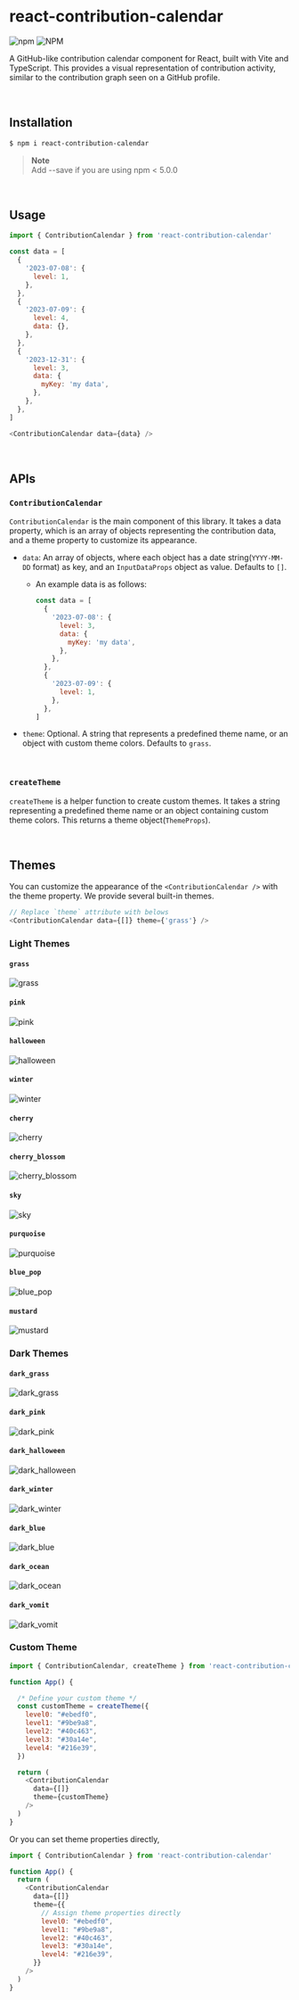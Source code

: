 # react-contribution-calendar
![npm](https://img.shields.io/npm/v/react-contribution-calendar?logo=npm&link=https%3A%2F%2Fwww.npmjs.com%2Fpackage%2Freact-contribution-calendar) ![NPM](https://img.shields.io/npm/l/react-contribution-calendar)


A GitHub-like contribution calendar component for React, built with Vite and TypeScript. This provides a visual representation of contribution activity, similar to the contribution graph seen on a GitHub profile.

<br />   

## Installation
```bash
$ npm i react-contribution-calendar
```
> **Note**  
> Add --save if you are using npm < 5.0.0

<br />

## Usage
```js
import { ContributionCalendar } from 'react-contribution-calendar'

const data = [
  {
    '2023-07-08': {
      level: 1,
    },
  },
  {
    '2023-07-09': {
      level: 4,
      data: {},
    },
  },
  {
    '2023-12-31': {
      level: 3,
      data: {
        myKey: 'my data',
      },
    },
  },
]

<ContributionCalendar data={data} />
```

<br />

## APIs
### `ContributionCalendar`
`ContributionCalendar` is the main component of this library. It takes a data property, which is an array of objects representing the contribution data, and a theme property to customize its appearance.

- `data`: An array of objects, where each object has a date string(`YYYY-MM-DD` format) as key, and an `InputDataProps` object as value. Defaults to `[]`.

  - An example data is as follows:
    ```javascript
    const data = [
      {
        '2023-07-08': {
          level: 3,
          data: {
            myKey: 'my data',
          },
        },
      },
      {
        '2023-07-09': {
          level: 1,
        },
      },
    ]
    ```
- `theme`: Optional. A string that represents a predefined theme name, or an object with custom theme colors. Defaults to `grass`.

<br />   

### `createTheme`
`createTheme` is a helper function to create custom themes. It takes a string representing a predefined theme name or an object containing custom theme colors. This returns a theme object(`ThemeProps`).

<br />   

## Themes
You can customize the appearance of the `<ContributionCalendar />` with the theme property. We provide several built-in themes.

```javascript
// Replace `theme` attribute with belows 
<ContributionCalendar data={[]} theme={'grass'} />
```

### Light Themes
#### `grass`
<img src="./images/grass.png" alt="grass" with=600 />

#### `pink`
<img src="./images/pink.png" alt="pink" with=600 />

#### `halloween`
<img src="./images/halloween.png" alt="halloween" with=600 />

#### `winter`
<img src="./images/winter.png" alt="winter" with=600 />

#### `cherry`
<img src="./images/cherry.png" alt="cherry" with=600 />

#### `cherry_blossom`
<img src="./images/cherry_blossom.png" alt="cherry_blossom" with=600 />

#### `sky`
<img src="./images/sky.png" alt="sky" with=600 />

#### `purquoise`
<img src="./images/purquoise.png" alt="purquoise" with=600 />

#### `blue_pop`
<img src="./images/blue_pop.png" alt="blue_pop" with=600 />

#### `mustard`
<img src="./images/mustard.png" alt="mustard" with=600 />

<br />   

### Dark Themes
#### `dark_grass`
<img src="./images/dark_grass.png" alt="dark_grass" with=600 />

#### `dark_pink`
<img src="./images/dark_pink.png" alt="dark_pink" with=600 />

#### `dark_halloween`
<img src="./images/dark_halloween.png" alt="dark_halloween" with=600 />

#### `dark_winter`
<img src="./images/dark_winter.png" alt="dark_winter" with=600 />

#### `dark_blue`
<img src="./images/dark_blue.png" alt="dark_blue" with=600 />

#### `dark_ocean`
<img src="./images/dark_ocean.png" alt="dark_ocean" with=600 />

#### `dark_vomit`
<img src="./images/dark_vomit.png" alt="dark_vomit" with=600 />

<br />   

### Custom Theme

```javascript
import { ContributionCalendar, createTheme } from 'react-contribution-calendar'

function App() {

  /* Define your custom theme */
  const customTheme = createTheme({
    level0: "#ebedf0",
    level1: "#9be9a8",
    level2: "#40c463",
    level3: "#30a14e",
    level4: "#216e39",
  })

  return (
    <ContributionCalendar
      data={[]}
      theme={customTheme}
    />
  )
}

```

Or you can set theme properties directly,

```javascript
import { ContributionCalendar } from 'react-contribution-calendar'

function App() {
  return (
    <ContributionCalendar
      data={[]}
      theme={{
        // Assign theme properties directly
        level0: "#ebedf0",
        level1: "#9be9a8",
        level2: "#40c463",
        level3: "#30a14e",
        level4: "#216e39",
      }}
    />
  )
}
```
